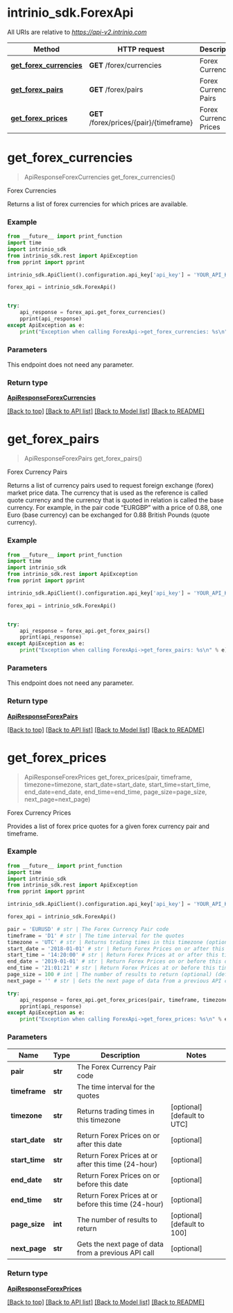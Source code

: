 # intrinio_sdk.ForexApi

All URIs are relative to *https://api-v2.intrinio.com*

Method | HTTP request | Description
------------- | ------------- | -------------
[**get_forex_currencies**](ForexApi.md#get_forex_currencies) | **GET** /forex/currencies | Forex Currencies
[**get_forex_pairs**](ForexApi.md#get_forex_pairs) | **GET** /forex/pairs | Forex Currency Pairs
[**get_forex_prices**](ForexApi.md#get_forex_prices) | **GET** /forex/prices/{pair}/{timeframe} | Forex Currency Prices


# **get_forex_currencies**
> ApiResponseForexCurrencies get_forex_currencies()

Forex Currencies

Returns a list of forex currencies for which prices are available.

### Example
```python
from __future__ import print_function
import time
import intrinio_sdk
from intrinio_sdk.rest import ApiException
from pprint import pprint

intrinio_sdk.ApiClient().configuration.api_key['api_key'] = 'YOUR_API_KEY'

forex_api = intrinio_sdk.ForexApi()


try:
    api_response = forex_api.get_forex_currencies()
    pprint(api_response)
except ApiException as e:
    print("Exception when calling ForexApi->get_forex_currencies: %s\n" % e)
```

### Parameters
This endpoint does not need any parameter.

### Return type

[**ApiResponseForexCurrencies**](ApiResponseForexCurrencies.md)

[[Back to top]](#) [[Back to API list]](../README.md#documentation-for-api-endpoints) [[Back to Model list]](../README.md#documentation-for-models) [[Back to README]](../README.md)

# **get_forex_pairs**
> ApiResponseForexPairs get_forex_pairs()

Forex Currency Pairs

Returns a list of currency pairs used to request foreign exchange (forex) market price data. The currency that is used as the reference is called quote currency and the currency that is quoted in relation is called the base currency. For example, in the pair code “EURGBP” with a price of 0.88, one Euro (base currency) can be exchanged for 0.88 British Pounds (quote currency).

### Example
```python
from __future__ import print_function
import time
import intrinio_sdk
from intrinio_sdk.rest import ApiException
from pprint import pprint

intrinio_sdk.ApiClient().configuration.api_key['api_key'] = 'YOUR_API_KEY'

forex_api = intrinio_sdk.ForexApi()


try:
    api_response = forex_api.get_forex_pairs()
    pprint(api_response)
except ApiException as e:
    print("Exception when calling ForexApi->get_forex_pairs: %s\n" % e)
```

### Parameters
This endpoint does not need any parameter.

### Return type

[**ApiResponseForexPairs**](ApiResponseForexPairs.md)

[[Back to top]](#) [[Back to API list]](../README.md#documentation-for-api-endpoints) [[Back to Model list]](../README.md#documentation-for-models) [[Back to README]](../README.md)

# **get_forex_prices**
> ApiResponseForexPrices get_forex_prices(pair, timeframe, timezone=timezone, start_date=start_date, start_time=start_time, end_date=end_date, end_time=end_time, page_size=page_size, next_page=next_page)

Forex Currency Prices

Provides a list of forex price quotes for a given forex currency pair and timeframe.

### Example
```python
from __future__ import print_function
import time
import intrinio_sdk
from intrinio_sdk.rest import ApiException
from pprint import pprint

intrinio_sdk.ApiClient().configuration.api_key['api_key'] = 'YOUR_API_KEY'

forex_api = intrinio_sdk.ForexApi()

pair = 'EURUSD' # str | The Forex Currency Pair code
timeframe = 'D1' # str | The time interval for the quotes
timezone = 'UTC' # str | Returns trading times in this timezone (optional) (default to UTC)
start_date = '2018-01-01' # str | Return Forex Prices on or after this date (optional)
start_time = '14:20:00' # str | Return Forex Prices at or after this time (24-hour) (optional)
end_date = '2019-01-01' # str | Return Forex Prices on or before this date (optional)
end_time = '21:01:21' # str | Return Forex Prices at or before this time (24-hour) (optional)
page_size = 100 # int | The number of results to return (optional) (default to 100)
next_page = '' # str | Gets the next page of data from a previous API call (optional)

try:
    api_response = forex_api.get_forex_prices(pair, timeframe, timezone=timezone, start_date=start_date, start_time=start_time, end_date=end_date, end_time=end_time, page_size=page_size, next_page=next_page)
    pprint(api_response)
except ApiException as e:
    print("Exception when calling ForexApi->get_forex_prices: %s\n" % e)
```

### Parameters

Name | Type | Description  | Notes
------------- | ------------- | ------------- | -------------
 **pair** | **str**| The Forex Currency Pair code | 
 **timeframe** | **str**| The time interval for the quotes | 
 **timezone** | **str**| Returns trading times in this timezone | [optional] [default to UTC]
 **start_date** | **str**| Return Forex Prices on or after this date | [optional] 
 **start_time** | **str**| Return Forex Prices at or after this time (24-hour) | [optional] 
 **end_date** | **str**| Return Forex Prices on or before this date | [optional] 
 **end_time** | **str**| Return Forex Prices at or before this time (24-hour) | [optional] 
 **page_size** | **int**| The number of results to return | [optional] [default to 100]
 **next_page** | **str**| Gets the next page of data from a previous API call | [optional] 

### Return type

[**ApiResponseForexPrices**](ApiResponseForexPrices.md)

[[Back to top]](#) [[Back to API list]](../README.md#documentation-for-api-endpoints) [[Back to Model list]](../README.md#documentation-for-models) [[Back to README]](../README.md)

